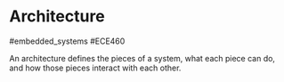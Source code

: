 # Architecture
#embedded_systems #ECE460

An architecture defines the pieces of a system, what each piece can do, and how those pieces interact with each other.